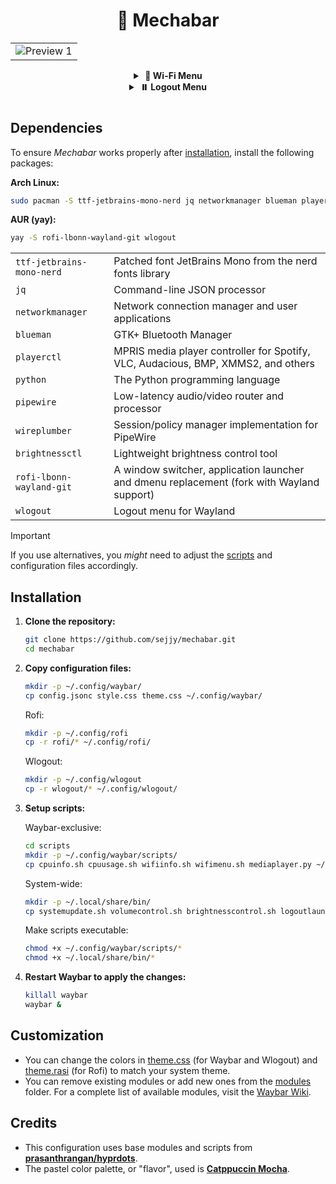 <h1 align="center" style="border-style: none;">🤖 Mechabar</h1>

<div align="center">
  <table>
    <tr>
      <td><img src="assets/v1.3.2.png" alt="Preview 1" /></td>
    </tr>
  </table>
</div>

<div align="center">
  <details>
    <summary><strong>&nbsp;🛜 Wi-Fi Menu</strong></summary>
    <br />
    <table>
      <tr>
        <td><img src="assets/wifi-1.0.png" alt="Wi-Fi Menu" /></td>
      </tr>
      <tr>
        <td><img src="assets/wifi-1.1.png" alt="Wi-Fi Menu" /></td>
      </tr>
    </table>
  </details>
</div>

<div align="center">
  <details>
    <summary><strong>&nbsp;⏸️ Logout Menu</strong></summary>
    <br />
    <table>
      <tr>
        <td><img src="assets/logout-1.0.png" alt="Logout Menu 1" /></td>
      </tr>
      <tr>
        <td><img src="assets/logout-2.0.png" alt="Logout Menu 2" /></td>
      </tr>
    </table>
  </details>
</div>

#

## Dependencies

To ensure _Mechabar_ works properly after [installation](#installation), install the following packages:

**Arch Linux:**

```bash
sudo pacman -S ttf-jetbrains-mono-nerd jq networkmanager blueman playerctl python pipewire wireplumber brightnessctl
```

**AUR (yay):**

```bash
yay -S rofi-lbonn-wayland-git wlogout
```

|                           |                                                                                           |
| ------------------------- | ----------------------------------------------------------------------------------------- |
| `ttf-jetbrains-mono-nerd` | Patched font JetBrains Mono from the nerd fonts library                                   |
| `jq`                      | Command-line JSON processor                                                               |
| `networkmanager`          | Network connection manager and user applications                                          |
| `blueman`                 | GTK+ Bluetooth Manager                                                                    |
| `playerctl`               | MPRIS media player controller for Spotify, VLC, Audacious, BMP, XMMS2, and others         |
| `python`                  | The Python programming language                                                           |
| `pipewire`                | Low-latency audio/video router and processor                                              |
| `wireplumber`             | Session/policy manager implementation for PipeWire                                        |
| `brightnessctl`           | Lightweight brightness control tool                                                       |
| `rofi-lbonn-wayland-git`  | A window switcher, application launcher and dmenu replacement (fork with Wayland support) |
| `wlogout`                 | Logout menu for Wayland                                                                   |

> [!IMPORTANT]
> If you use alternatives, you _might_ need to adjust the [scripts](/scripts/) and configuration files accordingly.

## Installation

1. **Clone the repository:**

   ```bash
   git clone https://github.com/sejjy/mechabar.git
   cd mechabar
   ```

2. **Copy configuration files:**

   ```bash
   mkdir -p ~/.config/waybar/
   cp config.jsonc style.css theme.css ~/.config/waybar/
   ```

   Rofi:

   ```bash
   mkdir -p ~/.config/rofi
   cp -r rofi/* ~/.config/rofi/
   ```

   Wlogout:

   ```bash
   mkdir -p ~/.config/wlogout
   cp -r wlogout/* ~/.config/wlogout/
   ```

3. **Setup scripts:**

   Waybar-exclusive:

   ```bash
   cd scripts
   mkdir -p ~/.config/waybar/scripts/
   cp cpuinfo.sh cpuusage.sh wifiinfo.sh wifimenu.sh mediaplayer.py ~/.config/waybar/scripts/
   ```

   System-wide:

   ```bash
   mkdir -p ~/.local/share/bin/
   cp systemupdate.sh volumecontrol.sh brightnesscontrol.sh logoutlaunch.sh ~/.local/share/bin/
   ```

   Make scripts executable:

   ```bash
   chmod +x ~/.config/waybar/scripts/*
   chmod +x ~/.local/share/bin/*
   ```

4. **Restart Waybar to apply the changes:**

   ```bash
   killall waybar
   waybar &
   ```

## Customization

- You can change the colors in [theme.css](/theme.css) (for Waybar and Wlogout) and [theme.rasi](/rofi/theme.rasi) (for Rofi) to match your system theme.
- You can remove existing modules or add new ones from the [modules](/modules/) folder. For a complete list of available modules, visit the [Waybar Wiki](https://github.com/Alexays/Waybar/wiki).

## Credits

- This configuration uses base modules and scripts from **[prasanthrangan/hyprdots](https://github.com/prasanthrangan/hyprdots)**.
- The pastel color palette, or "flavor", used is **[Catppuccin Mocha](https://github.com/catppuccin/catppuccin/blob/main/docs/style-guide.md)**.
